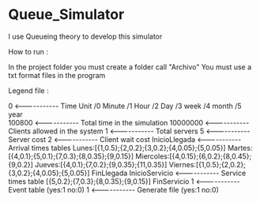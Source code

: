 # Queue_Simulator
I use Queueing theory to develop this simulator

How to run :

In the project folder you must create a folder call "Archivo"
You must use a txt format files in the program

Legend file : 

0        <----------- Time Unit /0 Minute /1 Hour /2 Day /3 week /4 month /5 year                                                                                                   
100800   <----------- Total time in the simulation
10000000 <----------- Clients allowed in the system
1 	<----------- Total servers
5	<----------- Server cost
2	<----------- Client wait cost
InicioLlegada					<----------- Arrival times tables
Lunes:[{1,0.5};{2,0.2};{3,0.2};{4,0.05};{5,0.05}]
Martes:[{4,0.1};{5,0.1};{7,0.3};{8,0.35};{9,0.15}]
Miercoles:[{4,0.15};{6,0.2};{8,0.45};{9,0.2}]
Jueves:[{4,0.1};{7,0.2};{9,0.35};{11,0.35}]
Viernes:[{1,0.5};{2,0.2};{3,0.2};{4,0.05};{5,0.05}]
FinLlegada
InicioServicio					<----------- Service times table
[{5,0.2};{7,0.3};{8,0.35};{9,0.15}]
FinServicio
1       <----------- Event table (yes:1 no:0)
1	<----------- Generate file (yes:1 no:0) 




